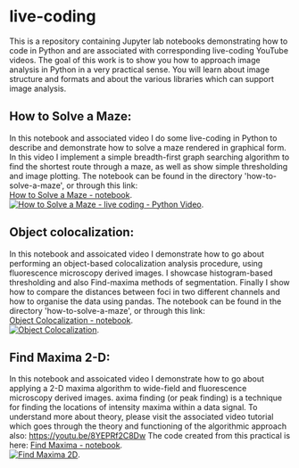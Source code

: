 # live-coding
This is a repository containing Jupyter lab notebooks demonstrating how to code in Python and are associated with corresponding live-coding YouTube videos. The goal of this work is to show you how to approach image analysis in Python in a very practical sense. You will learn about image structure and formats and about the various libraries which can support image analysis.

## How to Solve a Maze:

In this notebook and associated video I do some live-coding in Python to describe and demonstrate how to solve a maze rendered in graphical form. In this video I implement a simple breadth-first graph searching algorithm to find the shortest route through a maze, as well as show simple thresholding and image plotting. The notebook can be found in the directory 'how-to-solve-a-maze', or through this link:    
[How to Solve a Maze - notebook](https://github.com/dwaithe/live-coding/blob/main/how-to-solve-a-maze/How-to-solve-a-maze.ipynb).  
[![How to Solve a Maze - live coding - Python Video](http://img.youtube.com/vi/1KHgCRs-x1M/0.jpg)](https://www.youtube.com/watch?v=GFt2XhUZQy0 "How to Solve a Maze - live coding - Python - image analysis"). 

## Object colocalization:

In this notebook and assoicated video I demonstrate how to go about performing an object-based colocalization analysis procedure, using fluorescence microscopy derived images. I showcase histogram-based thresholding and also Find-maxima methods of segmentation. Finally I show how to compare the distances between foci in two different channels and how to organise the data using pandas. The notebook can be found in the directory 'how-to-solve-a-maze', or through this link:    
[Object Colocalization - notebook](https://github.com/dwaithe/live-coding/blob/main/object-colocalization/object_coloc.ipynb).  
[![Object Colocalization](http://img.youtube.com/vi/GFt2XhUZQy0/0.jpg)](http://www.youtube.com/watch?v=GFt2XhUZQy0 "Object Colocalization - live coding - bioimage analysis"). 

## Find Maxima 2-D:

In this notebook and assoicated video I demonstrate how to go about applying a 2-D maxima algorithm to wide-field and fluorescence microscopy derived images. axima finding (or peak finding) is a technique for finding the locations of intensity maxima within a data signal. To understand more about theory, please visit the associated video tutorial which goes through the theory and functioning of the algorithmic approach also: https://youtu.be/8YEPRf2C8Dw
The code created from this practical is here:
[Find Maxima - notebook](https://github.com/dwaithe/live-coding/blob/main/find-maxima/live-coding-find-maxima.ipynb).  
[![Find Maxima 2D](https://img.youtu.be/9wvPsEzRWzI/0.jpg)](https://youtu.be/9wvPsEzRWzI "Find Maxima 2D - live coding - bioimage analysis"). 

